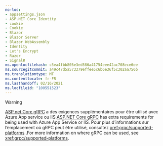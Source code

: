 ```yaml
---
no-loc:
- appsettings.json
- ASP.NET Core Identity
- cookie
- Cookie
- Blazor
- Blazor Server
- Blazor WebAssembly
- Identity
- Let's Encrypt
- Razor
- SignalR
ms.openlocfilehash: c5ea4fbb805e3ed586a41754eee42ac708ece6ee
ms.sourcegitcommit: a49c47d5a573379effee5c6b6e36f5c302aa756b
ms.translationtype: MT
ms.contentlocale: fr-FR
ms.lasthandoff: 02/16/2021
ms.locfileid: "100551523"
---
```

> [!WARNING]
> <span data-ttu-id="d7744-101">[ASP.net Core gRPC](xref:grpc/index) a des exigences supplémentaires pour être utilisé avec Azure App service ou IIS.</span><span class="sxs-lookup"><span data-stu-id="d7744-101">[ASP.NET Core gRPC](xref:grpc/index) has extra requirements for being used with Azure App Service or IIS.</span></span> <span data-ttu-id="d7744-102">Pour plus d’informations sur l’emplacement où gRPC peut être utilisé, consultez <xref:grpc/supported-platforms> .</span><span class="sxs-lookup"><span data-stu-id="d7744-102">For more information on where gRPC can be used, see <xref:grpc/supported-platforms>.</span></span>
